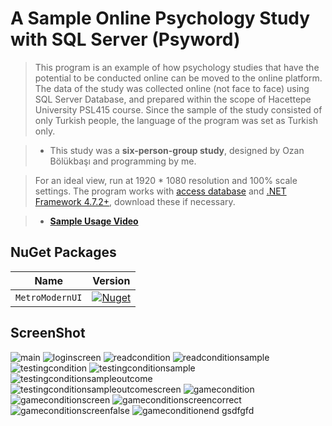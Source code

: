 # A Sample Online Psychology Study with SQL Server (Psyword)

> This program is an example of how psychology studies that have the potential to be conducted online can be moved to the online platform. The data of the study was collected online (not face to face) using SQL Server Database, and prepared within the scope of Hacettepe University PSL415 course. Since the sample of the study consisted of only Turkish people, the language of the program was set as Turkish only.

> - This study was a **six-person-group study**, designed by Ozan Bölükbaşı and programming by me.

> For an ideal view, run at 1920 * 1080 resolution and 100% scale settings. The program works with [access database](https://www.microsoft.com/en-us/download/details.aspx?id=13255) and [.NET Framework 4.7.2+](https://dotnet.microsoft.com/en-us/download/dotnet-framework/net472), download these if necessary.

> - [**Sample Usage Video**](https://drive.google.com/file/d/1qPsb9fWGPSHLlWnPPiC00syRfoyAWWZT/view?usp=sharing)


## **NuGet Packages**

| Name | Version |
| ---- | ------- |
| `MetroModernUI`| [![Nuget](https://img.shields.io/nuget/v/MetroModernUI.svg)](https://www.nuget.org/packages/MetroModernUI/) |

## ScreenShot

![main](/Access%20Version/screenshot/main.png)
![loginscreen](/Access%20Version/screenshot/loginscreen.png)
![readcondition](/Access%20Version/screenshot/readcondition.png)
![readconditionsample](/Access%20Version/screenshot/readconditionsample.png)
![testingcondition](/Access%20Version/screenshot/testingcondition.png)
![testingconditionsample](/Access%20Version/screenshot/testingconditionsample.png)
![testingconditionsampleoutcome](/Access%20Version/screenshot/testingconditionsampleoutcome.png)
![testingconditionsampleoutcomescreen](/Access%20Version/screenshot/testingconditionsampleoutcomescreen.png)
![gamecondition](/Access%20Version/screenshot/gamecondition.png)
![gameconditionscreen](/Access%20Version/screenshot/gameconditionscreen.png)
![gameconditionscreencorrect](/Access%20Version/screenshot/gameconditionscreencorrect.png)
![gameconditionscreenfalse](/Access%20Version/screenshot/gameconditionscreenfalse.png)
![gameconditionend](/Access%20Version/screenshot/gameconditionend.png)
gsdfgfd